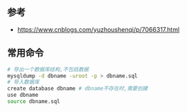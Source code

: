 ## 参考
- https://www.cnblogs.com/yuzhoushenqi/p/7066317.html

## 常用命令
```bash
# 导出一个数据库结构,不包括数据
mysqldump -d dbname -uroot -p > dbname.sql
# 导入数据库
create database dbname # dbname不存在时,需要创建
use dbname
source dbname.sql
```